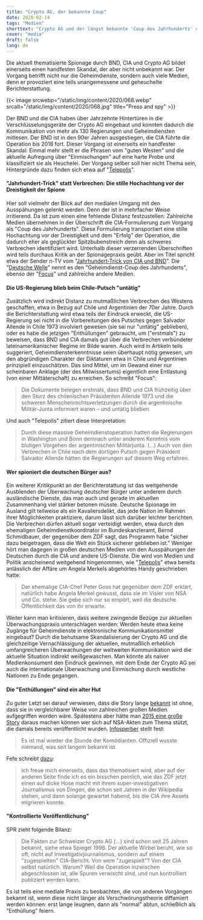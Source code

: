```yaml
---
title: "Crypto AG, der bekannte Coup"
date: 2020-02-14
tags: "Medien"
shorttext: "Crypto AG und der längst bekannte 'Coup des Jahrhunderts' und wie Medien mit der massenhaften Ausspähung einmal mehr umgehen."
cover: "media"
draft: false
lang: de
---
```


Die aktuell thematisierte Spionage durch BND, CIA und Crypto AG bildet einerseits einen handfesten Skandal, der aber nicht unbekannt war. Der Vorgang betrifft nicht nur die Geheimdienste, sondern auch viele Medien, denn er provoziert eine teils unangemessene und geheuchelte Berichterstattung.

{{< image srcwebp="/static/img/content/2020/068.webp" srcalt="/static/img/content/2020/068.jpg" title="Press and spy" >}}

Der BND und die CIA haben über Jahrzehnte Hintertüren in die Verschlüsselungsgeräte der Crypto AG eingebaut und konnten dadurch die Kommunikation von mehr als 130 Regierungen und Geheimdiensten mitlesen. Der BND ist in den 90er Jahren ausgestiegen, die CIA führte die Operation bis 2018 fort. Dieser Vorgang ist einerseits ein handfester Skandal: Einmal mehr stellt er die Phrasen vom "guten Westen" und die aktuelle Aufregung über "Einmischungen" auf eine harte Probe und klassifiziert sie als Heuchelei. Der Vorgang selber soll hier nicht Thema sein, Hintergründe dazu finden sich etwa auf "[Telepolis](https://www.heise.de/newsticker/meldung/Cryptoleaks-CIA-und-BND-steckten-jahrzehntelang-hinter-Verschluesselungsfirma-4658033.html "#Cryptoleaks: CIA und BND steckten jahrzehntelang hinter Verschlüsselungsfirma")".

#### "Jahrhundert-Trick" statt Verbrechen: Die stille Hochachtung vor der Dreistigkeit der Spione

Hier soll vielmehr der Blick auf den medialen Umgang mit den Ausspähungen gelenkt werden. Denn der ist in mehrfacher Weise irritierend. Da ist zum einen eine fehlende Distanz festzustellen: Zahlreiche Medien übernehmen in der Überschrift die CIA-Formulierung zum Vorgang als "Coup des Jahrhunderts". Diese Formulierung transportiert eine stille Hochachtung vor der Dreistigkeit und dem "Erfolg" der Operation, die dadurch eher als geglückter Spitzbubenstreich denn als schweres Verbrechen identifiziert wird. Unterhalb dieser verzerrenden Überschriften wird teils durchaus Kritik an der Spionagepraxis geübt. Aber im Titel spricht etwa der Sender n-TV vom "[Jahrhundert-Trick von CIA und BND](https://www.n-tv.de/politik/Jahrhundert-Trick-von-CIA-und-BND-enthuellt-article21569623.html "Jahrhundert-Trick von CIA und BND enthüllt")". Die "[Deutsche Welle](https://www.dw.com/de/der-geheimdienstcoup-des-jahrhunderts/a-52350728 "Der Geheimdienstcoup des Jahrhunderts")" nennt es den "Geheimdienst-Coup des Jahrhunderts", ebenso der "[Focus](https://www.focus.de/politik/deutschland/operation-rubikon-jahrzehntelang-unbekannt-bnd-cia-und-der-geheimdienst-coup-des-jahrhunderts_id_11653085.html "Jahrzehntelang unbekannt: BND, CIA und der 'Geheimdienst-Coup des Jahrhunderts'")" und zahlreiche andere Medien.

#### Die US-Regierung blieb beim Chile-Putsch "untätig"

Zusätzlich wird indirekt Distanz zu mutmaßlichen Verbrechen des Westens geschaffen, etwa in Bezug auf Chile und Argentinien der 70er Jahre. Durch die Berichterstattung wird etwa teils der Eindruck erweckt, die US-Regierung sei nicht in die Vorbereitungen des Putsches gegen Salvador Allende in Chile 1973 involviert gewesen (sie sei nur "untätig" geblieben), oder es habe die jetzigen "Enthüllungen" gebraucht, um ("erstmals") zu beweisen, dass BND und CIA damals gut über die Verbrechen verbündeter lateinamerikanischer Regime im Bilde waren. Auch wird in Artikeln teils suggeriert, Geheimdiensterkenntnisse seien überhaupt nötig gewesen, um den abgründigen Charakter der Diktaturen etwa in Chile und Argentinien prinzipiell einzuschätzen. Das sind Mittel, um im Gewand einer nur scheinbaren Anklage (der des Mitwissertums) eigentlich eine Entlastung (von einer Mittäterschaft) zu erreichen. So schreibt "Focus":

> Die Dokumente belegen erstmals, dass BND und CIA frühzeitig über den Sturz des chilenischen Präsidenten Allende 1973 und die schweren Menschenrechtsverletzungen durch die argentinische Militär-Junta informiert waren – und untätig blieben.

Und auch "Telepolis" zitiert diese Interpretation:

> Durch diese massive Geheimdienstoperation hatten die Regierungen in Washington und Bonn demnach unter anderem Kenntnis vom blutigen Vorgehen der argentinischen Militärjunta. (…) Auch von den Verbrechen in Chile nach dem dortigen Putsch gegen Präsident Salvador Allende hätten die Regierungen auf diesem Weg erfahren.

#### Wer spioniert die deutschen Bürger aus?

Ein weiterer Kritikpunkt an der Berichterstattung ist das weitgehende Ausblenden der Überwachung deutscher Bürger unter anderem durch ausländische Dienste, das man auch und gerade im aktuellen Zusammenhang viel stärker betonen müsste. Deutsche Spionage im Ausland gilt teilweise als ein Kavaliersdelikt, das jede Nation im Rahmen ihrer Möglichkeiten praktiziere, darum lässt sich darüber leichter berichten. Die Verbrechen dürfen aktuell sogar verteidigt werden, etwa durch den ehemaligen Geheimdienstkoordinator im Bundeskanzleramt, Bernd Schmidbauer, der gegenüber dem ZDF sagt, das Programm habe "sicher dazu beigetragen, dass die Welt ein Stück sicherer geblieben ist.” Weniger hört man dagegen in großen deutschen Medien von den Ausspähungen der Deutschen durch die CIA und andere US-Dienste. Die wird von Medien und Politik anscheinend weitgehend hingenommen, wie "[Telepolis](https://www.heise.de/newsticker/meldung/Ex-CIA-Chef-Merkels-Empoerung-im-NSA-Skandal-ist-nur-gespielt-2210339.html "Ex-CIA-Chef: Merkels Empörung im NSA-Skandal ist nur gespielt")" etwa bereits anlässlich der Affäre um Angela Merkels abgehörtes Handy geschrieben hatte:

> Der ehemalige CIA-Chef Peter Goss hat gegenüber dem ZDF erklärt, natürlich habe Angela Merkel gewusst, dass sie im Visier von NSA und Co. stehe. Sie gebe sich nur so empört, weil die deutsche Öffentlichkeit das von ihr erwarte.

Weiter kann man kritisieren, dass weitere zwingende Bezüge zur aktuellen Überwachungspraxis unterschlagen werden: Werden heute etwa keine Zugänge für Geheimdienste in elektronische Kommunikationsmittel eingebaut? Durch die behutsame Skandalisierung der Crypto AG und die gleichzeitige Vernachlässigung der aktuellen, mutmaßlich erheblich umfangreicheren Überwachungen der weltweiten Kommunikation wird die aktuelle Situation indirekt weißgewaschen. Man könnte als naiver Medienkonsument den Eindruck gewinnen, mit dem Ende der Crypto AG sei auch die internationale Überwachung und Einmischung durch westliche Nationen zu Ende gegangen.

#### Die "Enthüllungen" sind ein alter Hut

Zu guter Letzt sei darauf verwiesen, dass die Story lange [bekannt](https://www.spiegel.de/spiegel/print/d-9088423.html "Crypto AG, Spiegel, 1996") ist ohne, dass sie in vergleichbarer Weise von zahlreichen großen Medien aufgegriffen worden wäre. Spätestens aber hätte man [2015 eine große Story](http://www.roteanneliese.ch/wp-content/uploads/RA_234-September_2015-Druckversion.pdf "Rote Annelise, Nr. 234, September 2015") daraus machen können wer sich auf NSA-Akten zum Thema stützt, die damals bereits veröffentlicht wurden. [Infosperber](https://www.infosperber.ch/Artikel/Politik/CIA-Verschlusselungstechnik-oder-eher-Verschlusselungspolitik "CIA: Verschlüsselungstechnik oder eher Verschlüsselungspolitik?") stellt fest:

> Es ist mal wieder die Stunde der Komödianten. Offiziell wusste niemand, was seit langem bekannt ist.

Fefe schreibt [dazu](https://blog.fefe.de/?ts=a0bc69cb "Crypto Leaks, Fefe Blog"):

> Ich freue mich einerseits, dass das thematisiert wird, aber auf der anderen Seite finde ich es ein bisschen peinlich, wie das ZDF jetzt einen auf dicke Hose macht mit ihrem super-investigativen Journalismus von Dingen, die schon seit Jahren in der Wikipedia stehen, und dann solange gewartet habend, bis die CIA ihre Assets migrieren konnte.

#### "Kontrollierte Veröffentlichung"

SPR zieht folgende Bilanz:

> Die Fakten zur Schweizer Crypto AG (...) sind schon seit 25 Jahren bekannt, siehe etwa Spiegel 1996. Der aktuelle Wirbel beruht, wie so oft, nicht auf Investigativjournalismus, sondern auf einem "zugespielten" CIA-Bericht. Von wem "zugespielt"? Von der CIA selbst natürlich. Warum? Weil die Operation inzwischen abgeschlossen ist, alle Spuren verwischt sind, und nun kontrolliert publiziert werden kann.

Es ist teils eine mediale Praxis zu beobachten, die von anderen Vorgängen bekannt ist, wenn diese nicht länger als Verschwörungstheorie diffamiert werden können: erst lange leugnen, dann als "normal" abtun, schließlich als "Enthüllung" feiern.
